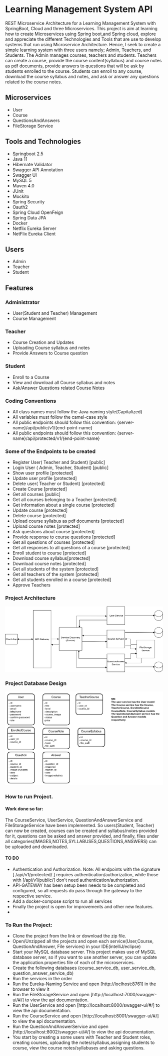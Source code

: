 
# Learning Management System API
REST Microservice Architecture for a Learning Management System with SpringBoot, Cloud and three Microservices. This project is aim at learning how to create      Microservices using Spring boot,and Spring cloud, explore and appreciate the different Technologies and Tools that are use to develop systems that run using Microservice Architecture. 
Hence, I seek to create a simple learning system with three users namely; Admin, Teachers, and Students.
The Admin manages courses, teachers and students.
Teachers can create a course, provide the course content(syllabus) and course notes as pdf documents, provide answers to questions that will be ask by students enrolled to the course. 
Students can enroll to any course, download the course syllabus and notes, and ask or answer any questions related to the course notes.
## Microservices
* User
* Course
* QuestionsAndAnswers
* FileStorage Service
## Tools and Technologies
* Springboot 2.5
* Java 11
* Hibernate Validator
* Swagger API Annotation
* Swagger UI
* MySQL 5
* Maven 4.0
* JUnit
* Mockito
* Spring Security
* Oauth2
* Spring Cloud OpenFeign
* Spring Data JPA
* Docker
* Netflix Eureka Server
* NetFlix Eureka Client
## Users
* Admin
* Teacher
* Student
## Features
### Administrator
* User(Student and Teacher) Management
* Course  Management
### Teacher
* Course Creation and Updates
* Uploading Course syllabus and notes
* Provide Answers to Course question
### Student
* Enroll to a Course
* View and download all Course syllabus and notes
* Ask/Answer Questions related Course Notes
### Coding Conventions 
* All class names must follow the Java naming style(Capitalized)
* All variables must follow the camel-case style
* All public endpoints should follow this convention: {server-name}/api/public/v1/{end-point-name}
* All public endpoints should follow this convention: {server-name}/api/protected/v1/{end-point-name}
### Some of the Endpoints to be created
* Register User( Teacher and Student) [public]
* Login User ( Admin, Teacher, Student) [public]
* Show user profile [protected]
* Update user profile [protected]
* Delete user( Teacher or Student) [protected]
* Create Course  [protected]
* Get all courses [public]
* Get all courses belonging to a Teacher [protected]
* Get information about a single course [protected]
* Update course [protected]
* Delete course [protected]
* Upload course syllabus as pdf documents [protected]
* Upload course notes [protected]
* Ask questions about course [protected]
* Provide response to course questions [protected]
* Get all questions of courses [protected]
* Get all responses to all questions of a course [protected]
* Enroll student to course [protected]
* Download course syllabus[protected]
* Download course notes [protected]
* Get all students of the system [protected]
* Get all teachers of the system [protected]
* Get all students enrolled in a course [protected]
* Approve Teachers
### Project Architecture
![Project Architecture](assets/ProjectArchitectureUpdated.png)
### Project Database Design
![Project Architecture](assets/databaseDesign.png)

### How to run Project.
#### Work done so far:
The CourseService, UserService, QuestionAndAnswerService and FileStorageService have been implemented. So users(Student, Teacher) can now be created, courses can be created and syllabus/notes provided for it, questions can be asked and answer provided, and finally, files under all categories(IMAGES,NOTES,SYLLABUSES,QUESTIONS,ANSWERS) can be uploaded and downloaded.
#### TO DO
* Authentication and Authorization. 
  Note: All endpoints with the signature [ /api/v1/protected/ ] requires authentication/authorization, while those with  [/api/v1/public/] don't need       authentication/authorization.
* API-GATEWAY has been setup been needs to be completed and configured, so all requests do pass through the gateway to the respective service.
* Add a docker-compose script to run all services
* Finally the project is open for improvements and other new features.
* 
### To Run the Project:
* Clone the project from the link or download the zip file.
* Open/Unzipped all the projects and open each service(User,Course, QuestionAndAnswer, File services) in your IDE(intelliJ/eclipse)
* Start your MySQL database server. 
  This project makes use of MySQL database server, so if you want to use another server, you can update the application.properties file of each     of the microservices. 
* Create the following databases (course_service_db, user_service_db, question_answer_service_db)  
* Run the services in the order
* Run the Eureka-Naming Service and open [http://loclhost:8761] in the browser to view it
* Run the FileStorageService and open [http://localhost:7000/swagger-ui/#/]  to view the api documentation.
* Run the UserService and open [http://localhost:8000/swagger-ui/#/] to view the api documentation.
* Run the CourseService and open [http://localhost:8001/swagger-ui/#/] to view the api documentation.
* Run the QuestionAndAnswerService and open [http://localhost:8002/swagger-ui/#/] to view the api documentation.
* You start by creating a some users with Teacher and Student roles, creating courses, uploading the notes/syllabus,assigning students to course, view the course notes/syllabuses and asking questions.
  





